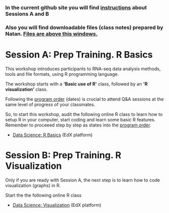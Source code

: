 ### In the current github site you will find <ins>instructions</ins> about Sessions A and B
### Also you will find downloadable files (class notes) prepared by Natan. <ins>Files are above this windows.</ins>

# Session A: Prep Training. R Basics

This workshop introduces participants to RNA-seq data analysis methods, tools and file formats, using R programming language.
 
The workshop starts with a **'Basic use of R'** class, followed by an **'R visualization'** class.  

Following the [program order](https://github.com/ibioChile/Transcriptomics-R-Workshop-public) (dates) is crucial to attend Q&A sessions at the same level of progress of your classmates.

So, to start this workshop, audit the following online R class to learn how to setup R in your computer, start coding and learn some basic R features.
Remember to proceeed step by step as states into the [program order](https://github.com/ibioChile/Transcriptomics-R-Workshop-public).  
- [Data Science: R Basics](https://courses.edx.org/courses/course-v1:HarvardX+PH125.1x+1T2020/course/) (EdX platform)
 
# Session B: Prep Training. R Visualization

Only if you are ready with Session A, the next step is to learn how to code visualization (graphs) in R.

Start the the following online R class

- [Data Science: Visualization](https://courses.edx.org/courses/course-v1:HarvardX+PH125.2x+1T2020/course/) (EdX platform)
